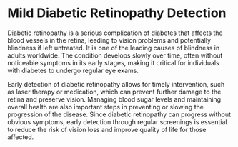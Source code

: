 # Mild Diabetic Retinopathy Detection

Diabetic retinopathy is a serious complication of diabetes that affects the blood vessels in the retina, leading to vision problems and potentially blindness if left untreated. It is one of the leading causes of blindness in adults worldwide. The condition develops slowly over time, often without noticeable symptoms in its early stages, making it critical for individuals with diabetes to undergo regular eye exams. 

Early detection of diabetic retinopathy allows for timely intervention, such as laser therapy or medication, which can prevent further damage to the retina and preserve vision. Managing blood sugar levels and maintaining overall health are also important steps in preventing or slowing the progression of the disease. Since diabetic retinopathy can progress without obvious symptoms, early detection through regular screenings is essential to reduce the risk of vision loss and improve quality of life for those affected.
